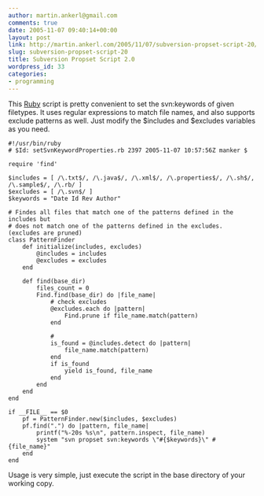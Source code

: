 ```yaml
---
author: martin.ankerl@gmail.com
comments: true
date: 2005-11-07 09:40:14+00:00
layout: post
link: http://martin.ankerl.com/2005/11/07/subversion-propset-script-20/
slug: subversion-propset-script-20
title: Subversion Propset Script 2.0
wordpress_id: 33
categories:
- programming
---
```



	

This [Ruby](http://www.ruby-lang.org/en/) script is pretty convenient to set the svn:keywords of given filetypes. It uses regular expressions to match file names, and also supports exclude patterns as well. Just modify the $includes and $excludes variables as you need.


	
    
    #!/usr/bin/ruby
    # $Id: setSvnKeywordProperties.rb 2397 2005-11-07 10:57:56Z manker $
    
    require 'find'
    
    $includes = [ /\.txt$/, /\.java$/, /\.xml$/, /\.properties$/, /\.sh$/, /\.sample$/, /\.rb/ ]
    $excludes = [ /\.svn$/ ]
    $keywords = "Date Id Rev Author"
    
    # Findes all files that match one of the patterns defined in the includes but
    # does not match one of the patterns defined in the excludes. (excludes are pruned)
    class PatternFinder
    	def initialize(includes, excludes)
    		@includes = includes
    		@excludes = excludes
    	end
    
    	def find(base_dir)
    		files_count = 0
    		Find.find(base_dir) do |file_name|
    			# check excludes
    			@excludes.each do |pattern|
    				Find.prune if file_name.match(pattern)
    			end
    
    			#
    			is_found = @includes.detect do |pattern|
    				file_name.match(pattern)
    			end
    			if is_found
    				yield is_found, file_name
    			end
    		end
    	end
    end
    
    if __FILE__ == $0
    	pf = PatternFinder.new($includes, $excludes)
    	pf.find(".") do |pattern, file_name|
    		printf("%-20s %s\n", pattern.inspect, file_name)
    		system "svn propset svn:keywords \"#{$keywords}\" #{file_name}"
    	end
    end


	

Usage is very simple, just execute the script in the base directory of your working copy.

